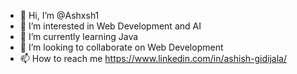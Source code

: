 - 👋 Hi, I’m @Ashxsh1
- 👀 I’m interested in Web Development and AI 
- 🌱 I’m currently learning Java
- 💞️ I’m looking to collaborate on Web Development
- 📫 How to reach me https://www.linkedin.com/in/ashish-gidijala/

<!---
Ashxsh1/Ashxsh1 is a ✨ special ✨ repository because its `README.md` (this file) appears on your GitHub profile.
You can click the Preview link to take a look at your changes.
--->
